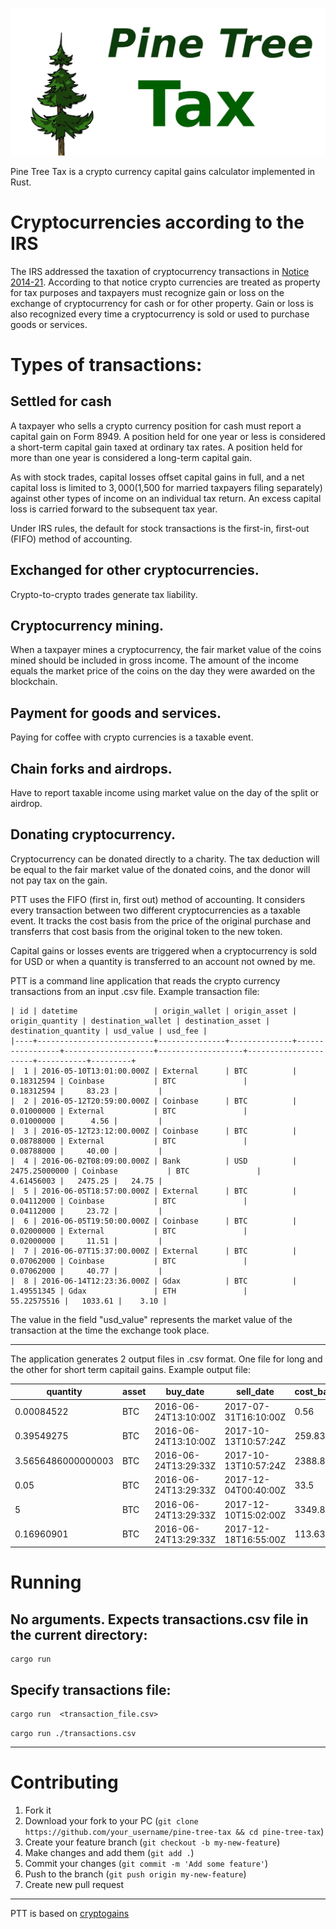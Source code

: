 ![Pine Tree Tax](/images/pine_tree_tax_big.png)

Pine Tree Tax is a crypto currency capital gains calculator implemented in Rust.


# Cryptocurrencies according to the IRS
The IRS addressed the taxation of cryptocurrency transactions in [Notice 2014-21](https://www.irs.gov/pub/irs-drop/n-14-21.pdf). According to that notice crypto currencies are treated as property for tax purposes and taxpayers must recognize gain or loss on the exchange of cryptocurrency for cash or for other property. Gain or loss is also recognized every time a cryptocurrency is sold or used to purchase goods or services. 

# Types of transactions:
## Settled for cash
A taxpayer who sells a crypto currency position for cash must report a capital gain on Form 8949. A position held for one year or less is considered a short-term capital gain taxed at ordinary tax rates. A position held for more than one year is considered a long-term capital gain.

As with stock trades, capital losses offset capital gains in full, and a net capital loss is limited to $3,000 ($1,500 for married taxpayers filing separately) against other types of income on an individual tax return. An excess capital loss is carried forward to the subsequent tax year.

Under IRS rules, the default for stock transactions is the first-in, first-out (FIFO) method of accounting.

## Exchanged for other cryptocurrencies.
Crypto-to-crypto trades generate tax liability.

## Cryptocurrency mining.
When a taxpayer mines a cryptocurrency, the fair market value of the coins mined should be included in gross income. The amount of the income equals the market price of the coins on the day they were awarded on the blockchain.

## Payment for goods and services.
Paying for coffee with crypto currencies is a taxable event.

## Chain forks and airdrops.
Have to report taxable income using market value on the day of the split or airdrop.

## Donating cryptocurrency.
Cryptocurrency can be donated directly to a charity. The tax deduction will be equal to the fair market value of the donated coins, and the donor will not pay tax on the gain. 




PTT uses the FIFO (first in, first out) method of accounting. It considers every transaction between two different cryptocurrencies as a taxable event. It tracks the cost basis from the price of the original purchase and transferrs that cost basis from the original token to the new token.


Capital gains or losses events are triggered when a cryptocurrency is sold for USD or when a quantity is transferred to an account not owned by me.


PTT is a command line application that reads the crypto currency transactions from an input .csv file. Example transaction file:

```
| id | datetime                 | origin_wallet | origin_asset | origin_quantity | destination_wallet | destination_asset | destination_quantity | usd_value | usd_fee |
|----+--------------------------+---------------+--------------+-----------------+--------------------+-------------------+----------------------+-----------+---------+
|  1 | 2016-05-10T13:01:00.000Z | External      | BTC          |      0.18312594 | Coinbase           | BTC               |           0.18312594 |     83.23 |         |
|  2 | 2016-05-12T20:59:00.000Z | Coinbase      | BTC          |      0.01000000 | External           | BTC               |           0.01000000 |      4.56 |         |
|  3 | 2016-05-12T23:12:00.000Z | Coinbase      | BTC          |      0.08788000 | External           | BTC               |           0.08788000 |     40.00 |         |
|  4 | 2016-06-02T08:09:00.000Z | Bank          | USD          |   2475.25000000 | Coinbase           | BTC               |           4.61456003 |   2475.25 |   24.75 |
|  5 | 2016-06-05T18:57:00.000Z | External      | BTC          |      0.04112000 | Coinbase           | BTC               |           0.04112000 |     23.72 |         |
|  6 | 2016-06-05T19:50:00.000Z | Coinbase      | BTC          |      0.02000000 | External           | BTC               |           0.02000000 |     11.51 |         |
|  7 | 2016-06-07T15:37:00.000Z | External      | BTC          |      0.07062000 | Coinbase           | BTC               |           0.07062000 |     40.77 |         |
|  8 | 2016-06-14T12:23:36.000Z | Gdax          | BTC          |      1.49551345 | Gdax               | ETH               |          55.22575516 |   1033.61 |    3.10 |

```

The value in the field "usd_value" represents the market value of the transaction at the time the exchange took place.

---



The application generates 2 output files in .csv format. One file for long and the other for short term capitail gains. Example output file:


|           quantity | asset | buy_date             | sell_date            | cost_basis | proceeds |     gain |
|--------------------|-------|----------------------|----------------------|------------|----------|----------|
|         0.00084522 | BTC   | 2016-06-24T13:10:00Z | 2017-07-31T16:10:00Z |       0.56 |     2.42 |     1.86 |
|         0.39549275 | BTC   | 2016-06-24T13:10:00Z | 2017-10-13T10:57:24Z |     259.83 |  2216.62 |  1956.79 |
| 3.5656486000000003 | BTC   | 2016-06-24T13:29:33Z | 2017-10-13T10:57:24Z |    2388.88 | 19984.39 | 17595.51 |
|               0.05 | BTC   | 2016-06-24T13:29:33Z | 2017-12-04T00:40:00Z |       33.5 |    566.8 |    533.3 |
|                  5 | BTC   | 2016-06-24T13:29:33Z | 2017-12-10T15:02:00Z |    3349.85 |    77000 | 73650.15 |
|         0.16960901 | BTC   | 2016-06-24T13:29:33Z | 2017-12-18T16:55:00Z |     113.63 |  3218.38 |  3104.75 |


# Running
## No arguments. Expects transactions.csv file in the current directory:
```
cargo run
```
## Specify transactions file:
```
cargo run  <transaction_file.csv>
```

``
cargo run ./transactions.csv
``


---

# Contributing

1. Fork it
2. Download your fork to your PC (`git clone https://github.com/your_username/pine-tree-tax && cd pine-tree-tax`)
3. Create your feature branch (`git checkout -b my-new-feature`)
4. Make changes and add them (`git add .`)
5. Commit your changes (`git commit -m 'Add some feature'`)
6. Push to the branch (`git push origin my-new-feature`)
7. Create new pull request

---



PTT is based on [cryptogains](https://github.com/chadlieberman/cryptogains)
